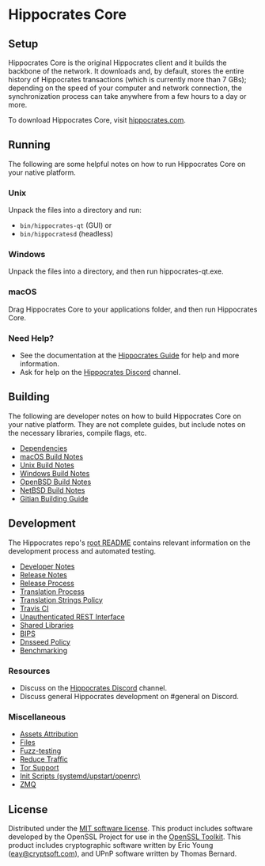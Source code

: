 Hippocrates Core
=============

Setup
---------------------
Hippocrates Core is the original Hippocrates client and it builds the backbone of the network. It downloads and, by default, stores the entire history of Hippocrates transactions (which is currently more than 7 GBs); depending on the speed of your computer and network connection, the synchronization process can take anywhere from a few hours to a day or more.

To download Hippocrates Core, visit [hippocrates.com](https://hippocrates.com).

Running
---------------------
The following are some helpful notes on how to run Hippocrates Core on your native platform.

### Unix

Unpack the files into a directory and run:

- `bin/hippocrates-qt` (GUI) or
- `bin/hippocratesd` (headless)

### Windows

Unpack the files into a directory, and then run hippocrates-qt.exe.

### macOS

Drag Hippocrates Core to your applications folder, and then run Hippocrates Core.

### Need Help?

* See the documentation at the [Hippocrates Guide](https://www.hippocrates.com/#account)
for help and more information.
* Ask for help on the [Hippocrates Discord](https://discord.gg/XM4JnfX) channel.

Building
---------------------
The following are developer notes on how to build Hippocrates Core on your native platform. They are not complete guides, but include notes on the necessary libraries, compile flags, etc.

- [Dependencies](dependencies.md)
- [macOS Build Notes](build-osx.md)
- [Unix Build Notes](build-unix.md)
- [Windows Build Notes](build-windows.md)
- [OpenBSD Build Notes](build-openbsd.md)
- [NetBSD Build Notes](build-netbsd.md)
- [Gitian Building Guide](gitian-building.md)

Development
---------------------
The Hippocrates repo's [root README](/README.md) contains relevant information on the development process and automated testing.

- [Developer Notes](developer-notes.md)
- [Release Notes](release-notes.md)
- [Release Process](release-process.md)
- [Translation Process](translation_process.md)
- [Translation Strings Policy](translation_strings_policy.md)
- [Travis CI](travis-ci.md)
- [Unauthenticated REST Interface](REST-interface.md)
- [Shared Libraries](shared-libraries.md)
- [BIPS](bips.md)
- [Dnsseed Policy](dnsseed-policy.md)
- [Benchmarking](benchmarking.md)

### Resources
* Discuss on the [Hippocrates Discord](https://discord.gg/XM4JnfX) channel.
* Discuss general Hippocrates development on #general on Discord.

### Miscellaneous
- [Assets Attribution](assets-attribution.md)
- [Files](files.md)
- [Fuzz-testing](fuzzing.md)
- [Reduce Traffic](reduce-traffic.md)
- [Tor Support](tor.md)
- [Init Scripts (systemd/upstart/openrc)](init.md)
- [ZMQ](zmq.md)

License
---------------------
Distributed under the [MIT software license](/COPYING).
This product includes software developed by the OpenSSL Project for use in the [OpenSSL Toolkit](https://www.openssl.org/). This product includes
cryptographic software written by Eric Young ([eay@cryptsoft.com](mailto:eay@cryptsoft.com)), and UPnP software written by Thomas Bernard.
